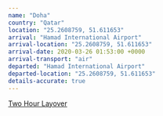 ```yaml
---
name: "Doha"
country: "Qatar"
location: "25.2608759, 51.611653"
arrival: "Hamad International Airport"
arrival-location: "25.2608759, 51.611653"
arrival-date: 2020-03-26 01:53:00 +0000
arrival-transport: "air"
departed: "Hamad International Airport"
departed-location: "25.2608759, 51.611653"
details-accurate: true
---
```

[Two Hour Layover](/repatriated/#airport-rodeo)